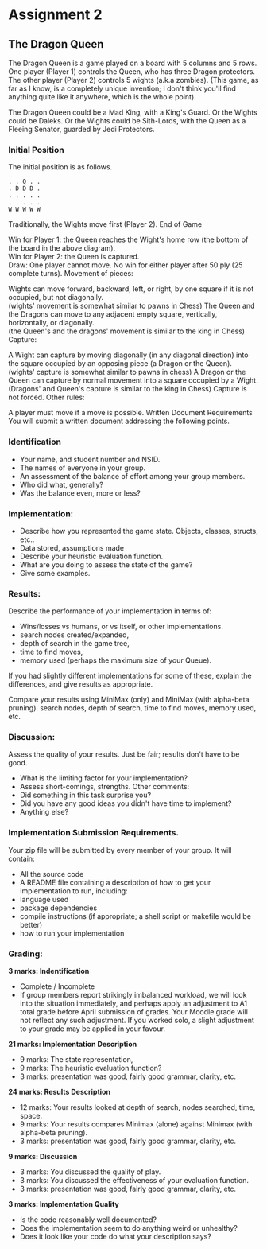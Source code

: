 # Assignment 2

## The Dragon Queen
The Dragon Queen is a game played on a board with 5 columns and 5 rows. One player (Player 1) controls the Queen, who has three Dragon protectors.  The other player (Player 2) controls 5 wights (a.k.a zombies).  (This game, as far as I know, is a completely unique invention; I don't think you'll find anything quite like it anywhere, which is the whole point).  

The Dragon Queen could be a Mad King, with a King's Guard.  Or the Wights could be Daleks.  Or the Wights could be Sith-Lords, with the Queen as a Fleeing Senator, guarded by Jedi Protectors.  

### Initial Position

The initial position is as follows.

```
. . Q . .
. D D D .
. . . . .
. . . . .
W W W W W
```

Traditionally, the Wights move first (Player 2).
End of Game

Win for Player 1: the Queen reaches the Wight's home row (the bottom of the board in the above diagram).  
Win for Player 2: the Queen is captured.  
Draw:
One player cannot move.
No win for either player after 50 ply (25 complete turns).
Movement of pieces:

Wights can move forward, backward, left, or right, by one square if it is not occupied, but not diagonally.  
(wights' movement is somewhat similar to pawns in Chess)
The Queen and the Dragons can move to any adjacent empty square, vertically, horizontally, or diagonally.  
(the Queen's and the dragons' movement is similar to the king in Chess)
Capture:

A Wight can capture by moving diagonally (in any diagonal direction) into the square occupied by an opposing piece (a Dragon or the Queen).  
(wights' capture is somewhat similar to pawns in chess)
A Dragon or the Queen can capture by normal movement into a square occupied by a Wight.  
(Dragons' and Queen's capture is similar to the king in Chess)
Capture is not forced.
Other rules:

A player must move if a move is possible.
Written Document Requirements
You will submit a written document addressing the following points.

### Identification
- Your name, and student number and NSID.
- The names of everyone in your group.
- An assessment of the balance of effort among your group members.
- Who did what, generally?
- Was the balance even, more or less?

### Implementation:
- Describe how you represented the game state.
  Objects, classes, structs, etc..
- Data stored, assumptions made
- Describe your heuristic evaluation function.
- What are you doing to assess the state of the game?
- Give some examples.

### Results:
Describe the performance of your implementation in terms of:
- Wins/losses vs humans, or vs itself, or other implementations.
- search nodes created/expanded,
- depth of search in the game tree,
- time to find moves,
- memory used (perhaps the maximum size of your Queue).

If you had slightly different implementations for some of these, explain the differences, and give results as appropriate.

Compare your results using MiniMax (only) and MiniMax (with alpha-beta pruning).
search nodes, depth of search, time to find moves, memory used, etc.

### Discussion:
Assess the quality of your results.
Just be fair; results don't have to be good.
- What is the limiting factor for your implementation?
- Assess short-comings, strengths.
Other comments:
- Did something in this task surprise you?
- Did you have any good ideas you didn't have time to implement?
- Anything else?

### Implementation Submission Requirements.
Your zip file will be submitted by every member of your group.  It will contain:
- All the source code
- A README file containing a description of how to get your implementation to run, including:
- language used
- package dependencies
- compile instructions (if appropriate; a shell script or makefile would be better)
- how to run your implementation

### Grading:
**3 marks: Indentification**
- Complete / Incomplete
- If group members report strikingly imbalanced workload, we will look into the situation immediately, and perhaps apply an adjustment to A1 total grade before April submission of grades.  Your Moodle grade will not reflect any such adjustment.  If you worked solo, a slight adjustment to your grade may be applied in your favour.

**21 marks: Implementation Description**
- 9 marks: The state representation,
- 9 marks: The heuristic evaluation function?
- 3 marks: presentation was good, fairly good grammar, clarity, etc.

**24 marks: Results Description**
- 12 marks: Your results looked at depth of search, nodes searched, time, space.
- 9 marks: Your results compares Minimax (alone) against Minimax (with alpha-beta pruning).
- 3 marks: presentation was good, fairly good grammar, clarity, etc.

**9 marks: Discussion**
- 3 marks: You discussed the quality of play.
- 3 marks: You discussed the effectiveness of your evaluation function.
- 3 marks: presentation was good, fairly good grammar, clarity, etc.

**3 marks: Implementation Quality**

- Is the code reasonably well documented?
- Does the implementation seem to do anything weird or unhealthy?
- Does it look like your code do what your description says?
